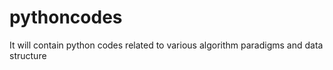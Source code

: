 # pythoncodes
It will contain python codes related to various algorithm paradigms and data structure

